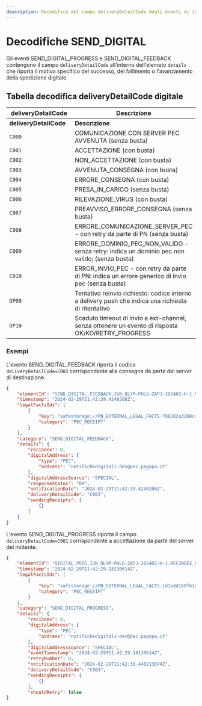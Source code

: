 ```yaml
---
description: Decodifica del campo deliveryDetailCode degli eventi di invio digitale
---
```


# Decodifiche SEND\_DIGITAL

Gli eventi SEND\_DIGITAL\_PROGRESS e SEND\_DIGITAL\_FEEDBACK contengono il campo `deliveryDetailCode` all'interno dell'elemeto `details` che riporta il motivo specifico del successo, del fallimento o l'avanzamento della spedizione digitale.

## Tabella decodifica deliveryDetailCode digitale

<table data-header-hidden><thead><tr><th width="232">deliveryDetailCode</th><th>Descrizione</th></tr></thead><tbody><tr><td><strong>deliveryDetailCode</strong></td><td><strong>Descrizione</strong></td></tr><tr><td><code>C000</code></td><td>COMUNICAZIONE CON SERVER PEC AVVENUTA (senza busta)</td></tr><tr><td><code>C001</code></td><td>ACCETTAZIONE (con busta)</td></tr><tr><td><code>C002</code></td><td>NON_ACCETTAZIONE (con busta)</td></tr><tr><td><code>C003</code></td><td>AVVENUTA_CONSEGNA (con busta)</td></tr><tr><td><code>C004</code></td><td>ERRORE_CONSEGNA (con busta)</td></tr><tr><td><code>C005</code></td><td>PRESA_IN_CARICO (senza busta)</td></tr><tr><td><code>C006</code></td><td>RILEVAZIONE_VIRUS (con busta)</td></tr><tr><td><code>C007</code></td><td>PREAVVISO_ERRORE_CONSEGNA (senza busta)</td></tr><tr><td><code>C008</code></td><td>ERRORE_COMUNICAZIONE_SERVER_PEC - con retry da parte di PN (senza busta)</td></tr><tr><td><code>C009</code></td><td>ERRORE_DOMINIO_PEC_NON_VALIDO - senza retry: indica un dominio pec non valido; (senza busta)</td></tr><tr><td><code>C010</code></td><td>ERROR_INVIO_PEC - con retry da parte di PN: indica un errore generico di invio pec (senza busta)</td></tr><tr><td><code>DP00</code></td><td>Tentativo reinvio richiesto: codice interno a delivery push che indica una richiesta di ritentativo</td></tr><tr><td><code>DP10</code></td><td>Scaduto timeout di invio a ext-channel, senza ottenere un evento di risposta OK/KO/RETRY_PROGRESS</td></tr></tbody></table>

### Esempi

L'evento SEND\_DIGITAL\_FEEDBACK riporta il codice `deliveryDetailCode=C003` corrispondente alla consegna da parte del server di destinazione.

```json
{
	"elementId": "SEND_DIGITAL_FEEDBACK.IUN_QLYM-PHLG-ZAPJ-202402-H-1.RECINDEX_0.SOURCE_SPECIAL.REPEAT_false.ATTEMPT_0",
	"timestamp": "2024-02-29T11:42:39.4248206Z",
	"legalFactsIds": [
		{
			"key": "safestorage://PN_EXTERNAL_LEGAL_FACTS-788282a3268c471b9900ea8bfe1aeb4a.xml",
			"category": "PEC_RECEIPT"
		}
	],
	"category": "SEND_DIGITAL_FEEDBACK",
	"details": {
		"recIndex": 0,
		"digitalAddress": {
			"type": "PEC",
			"address": "notifichedigitali-dev@pec.pagopa.it"
		},
		"digitalAddressSource": "SPECIAL",
		"responseStatus": "OK",
		"notificationDate": "2024-02-29T11:42:39.4248206Z",
		"deliveryDetailCode": "C003",
		"sendingReceipts": [
			{}
		]
	}
}
```

L'evento SEND\_DIGITAL\_PROGRESS riporta il campo `deliveryDetailCode=C001` corrispondente a accettazione da parte del server del mittente.

```json
{
	"elementId": "DIGITAL_PROG.IUN_QLYM-PHLG-ZAPJ-202402-H-1.RECINDEX_0.SOURCE_SPECIAL.REPEAT_false.ATTEMPT_0.IDX_1",
	"timestamp": "2024-02-29T11:42:29.18130614Z",
	"legalFactsIds": [
		{
			"key": "safestorage://PN_EXTERNAL_LEGAL_FACTS-1d1edd160f614833899bba9702b61efc.xml",
			"category": "PEC_RECEIPT"
		}
	],
	"category": "SEND_DIGITAL_PROGRESS",
	"details": {
		"recIndex": 0,
		"digitalAddress": {
			"type": "PEC",
			"address": "notifichedigitali-dev@pec.pagopa.it"
		},
		"digitalAddressSource": "SPECIAL",
		"eventTimestamp": "2024-02-29T11:42:29.18130614Z",
		"retryNumber": 0,
		"notificationDate": "2024-02-29T11:42:30.440213674Z",
		"deliveryDetailCode": "C001",
		"sendingReceipts": [
			{}
		],
		"shouldRetry": false
}
```
